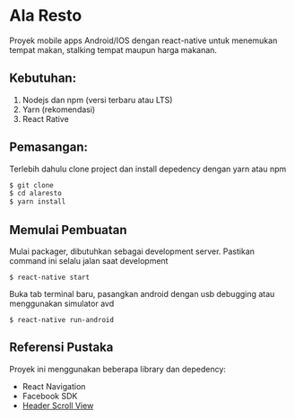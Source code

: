 # Ala Resto #

Proyek mobile apps Android/IOS dengan react-native untuk menemukan tempat makan, stalking tempat maupun harga makanan.

## Kebutuhan: ##
1. Nodejs dan npm (versi terbaru atau LTS)
2. Yarn (rekomendasi)
3. React Rative

## Pemasangan: ##
Terlebih dahulu clone project dan install depedency dengan yarn atau npm
```sh 
$ git clone 
$ cd alaresto
$ yarn install
```

## Memulai Pembuatan ##
Mulai packager, dibutuhkan sebagai development server. Pastikan command ini selalu jalan saat development
``` 
$ react-native start 
```
Buka tab terminal baru, pasangkan android dengan usb debugging atau menggunakan simulator avd
```
$ react-native run-android
```

## Referensi Pustaka ##
Proyek ini menggunakan beberapa library dan depedency:
- React Navigation
- Facebook SDK
- [Header Scroll View](https://github.com/bamlab/react-native-image-header-scroll-view)